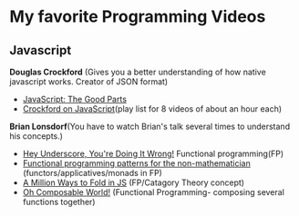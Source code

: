 # My favorite Programming Videos
## Javascript

**Douglas Crockford** (Gives you a better understanding of how native javascript works. Creator of JSON format)
* [JavaScript: The Good Parts](https://www.youtube.com/watch?v=hQVTIJBZook)
* [Crockford on JavaScript](https://www.youtube.com/playlist?list=PL7664379246A246CB)(play list for 8 videos of about an hour each)

**Brian Lonsdorf**(You have to watch Brian's talk several times to understand his concepts.) 
* [Hey Underscore, You're Doing It Wrong!](https://www.youtube.com/watch?v=m3svKOdZijA) Functional programming(FP)  
* [Functional programming patterns for the non-mathematician](https://www.youtube.com/watch?v=AvgwKjTPMmM) (functors/applicatives/monads in FP)
* [A Million Ways to Fold in JS](https://www.youtube.com/watch?v=JZSoPZUoR58) (FP/Catagory Theory concept)
* [Oh Composable World!](https://www.youtube.com/watch?v=SfWR3dKnFIo) (Functional Programming- composing several functions together)
